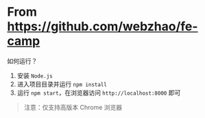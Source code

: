 # From  https://github.com/webzhao/fe-camp

如何运行？

1. 安装 `Node.js`
2. 进入项目目录并运行 `npm install`
3. 运行 `npm start`，在浏览器访问 `http://localhost:8000` 即可

> 注意：仅支持高版本 Chrome 浏览器
